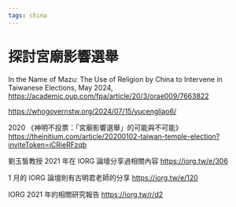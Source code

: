 ```yaml
---
tags: china
---
```


# 探討宮廟影響選舉

In the Name of Mazu: The Use of Religion by China to Intervene in Taiwanese Elections, May 2024, https://academic.oup.com/fpa/article/20/3/orae009/7663822

https://whogovernstw.org/2024/07/15/yucengliao6/

2020 《神明不投票：「宮廟影響選舉」的可能與不可能》 https://theinitium.com/article/20200102-taiwan-temple-election?inviteToken=iCRieRFzqb

劉玉皙教授 2021 年在 IORG 論壇分享過相關內容 https://iorg.tw/e/306

1 月的 IORG 論壇則有古明君老師的分享 https://iorg.tw/e/120

IORG 2021 年的相關研究報告 https://iorg.tw/r/d2
